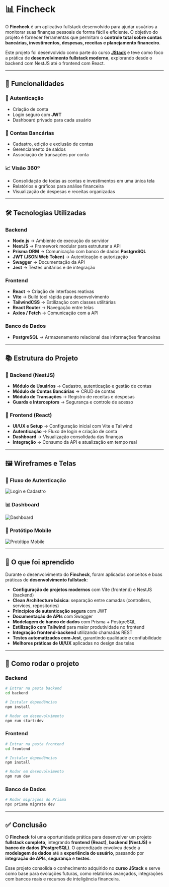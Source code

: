 # 📊 Fincheck

O **Fincheck** é um aplicativo fullstack desenvolvido para ajudar usuários a monitorar suas finanças pessoais de forma fácil e eficiente.
O objetivo do projeto é fornecer ferramentas que permitam o **controle total sobre contas bancárias, investimentos, despesas, receitas e planejamento financeiro**.

Este projeto foi desenvolvido como parte do curso **[JStack](https://jstack.com.br/)** e teve como foco a prática de **desenvolvimento fullstack moderno**, explorando desde o backend com NestJS até o frontend com React.

---

## 🚀 Funcionalidades

### 🔐 Autenticação

* Criação de conta
* Login seguro com **JWT**
* Dashboard privado para cada usuário

### 🏦 Contas Bancárias

* Cadastro, edição e exclusão de contas
* Gerenciamento de saldos
* Associação de transações por conta

### 📈 Visão 360º

* Consolidação de todas as contas e investimentos em uma única tela
* Relatórios e gráficos para análise financeira
* Visualização de despesas e receitas organizadas

---

## 🛠️ Tecnologias Utilizadas

### **Backend**

* **Node.js** → Ambiente de execução do servidor
* **NestJS** → Framework modular para estruturar a API
* **Prisma ORM** → Comunicação com banco de dados **PostgreSQL**
* **JWT (JSON Web Token)** → Autenticação e autorização
* **Swagger** → Documentação da API
* **Jest** → Testes unitários e de integração

### **Frontend**

* **React** → Criação de interfaces reativas
* **Vite** → Build tool rápida para desenvolvimento
* **TailwindCSS** → Estilização com classes utilitárias
* **React Router** → Navegação entre telas
* **Axios / Fetch** → Comunicação com a API

### **Banco de Dados**

* **PostgreSQL** → Armazenamento relacional das informações financeiras

---

## 📚 Estrutura do Projeto

### 🔹 Backend (NestJS)

* **Módulo de Usuários** → Cadastro, autenticação e gestão de contas
* **Módulo de Contas Bancárias** → CRUD de contas
* **Módulo de Transações** → Registro de receitas e despesas
* **Guards e Interceptors** → Segurança e controle de acesso

### 🔹 Frontend (React)

* **UI/UX e Setup** → Configuração inicial com Vite e Tailwind
* **Autenticação** → Fluxo de login e criação de conta
* **Dashboard** → Visualização consolidada das finanças
* **Integração** → Consumo da API e atualização em tempo real

---

## 🖼️ Wireframes e Telas

### 🔑 Fluxo de Autenticação

![Login e Cadastro](./docs/images/auth-flow.png)

### 📊 Dashboard

![Dashboard](./docs/images/dashboard.png)

### 📱 Protótipo Mobile

![Protótipo Mobile](./docs/images/mobile-wireframes.png)

---

## 📖 O que foi aprendido

Durante o desenvolvimento do **Fincheck**, foram aplicados conceitos e boas práticas de **desenvolvimento fullstack**:

* **Configuração de projetos modernos** com Vite (frontend) e NestJS (backend)
* **Clean Architecture básica**: separação entre camadas (controllers, services, repositories)
* **Princípios de autenticação segura** com JWT
* **Documentação de APIs** com Swagger
* **Modelagem de banco de dados** com Prisma + PostgreSQL
* **Estilização com Tailwind** para maior produtividade no frontend
* **Integração frontend-backend** utilizando chamadas REST
* **Testes automatizados com Jest**, garantindo qualidade e confiabilidade
* **Melhores práticas de UI/UX** aplicadas no design das telas

---

## 📌 Como rodar o projeto

### Backend

```bash
# Entrar na pasta backend
cd backend

# Instalar dependências
npm install

# Rodar em desenvolvimento
npm run start:dev
```

### Frontend

```bash
# Entrar na pasta frontend
cd frontend

# Instalar dependências
npm install

# Rodar em desenvolvimento
npm run dev
```

### Banco de Dados

```bash
# Rodar migrações do Prisma
npx prisma migrate dev
```

---

## ✅ Conclusão

O **Fincheck** foi uma oportunidade prática para desenvolver um projeto **fullstack completo**, integrando **frontend (React)**, **backend (NestJS)** e **banco de dados (PostgreSQL)**.
O aprendizado envolveu desde a **modelagem de dados** até a **experiência do usuário**, passando por **integração de APIs**, **segurança** e **testes**.

Esse projeto consolida o conhecimento adquirido no **curso JStack** e serve como base para evoluções futuras, como relatórios avançados, integrações com bancos reais e recursos de inteligência financeira.
